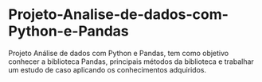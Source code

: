 # Projeto-Analise-de-dados-com-Python-e-Pandas
Projeto Análise de dados com Python e Pandas, tem como objetivo conhecer a biblioteca Pandas, principais métodos da biblioteca e trabalhar um estudo de caso aplicando os conhecimentos adquiridos.
